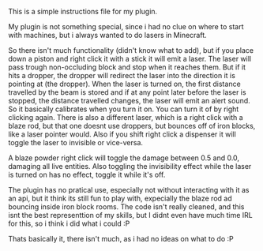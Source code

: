 This is a simple instructions file for my plugin.

My plugin is not something special, since i had no clue on where to start with machines, but i always wanted to do lasers in Minecraft.

So there isn't much functionality (didn't know what to add), but if you place down a piston and right click it with a stick it will emit a laser. The laser will pass trough non-occluding block and stop when it reaches them. But if it hits a dropper, the dropper will redirect the laser into the direction it is pointing at (the dropper). When the laser is turned on, the first distance travelled by the beam is stored and if at any point later before the laser is stopped, the distance travelled changes, the laser will emit an alert sound. So it basically calibrates when you turn it on. You can turn it of by right clicking again. There is also a different laser, which is a right click with a blaze rod, but that one doesnt use droppers, but bounces off of iron blocks, like a laser pointer would. Also if you shift right click a dispenser it will toggle the laser to invisible or vice-versa.

A blaze powder right click will toggle the damage between 0.5 and 0.0, damaging all live entities. Also toggling the invisibility effect while the laser is turned on has no effect, toggle it while it's off.

The plugin has no pratical use, especially not without interacting with it as an api, but it think its still fun to play with, expecially the blaze rod ad bouncing inside iron block rooms. The code isn't really cleaned, and this isnt the best representtion of my skills, but I didnt even have much time IRL for this, so i think i did what i could :P

Thats basically it, there isn't much, as i had no ideas on what to do :P